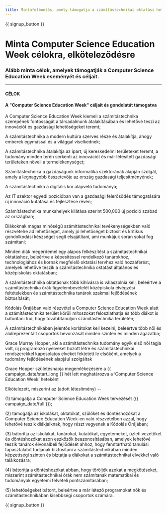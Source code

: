 ```yaml
---
title: Mintafelbontás, amely támogatja a számítástechnikai oktatási hetet és a kódolás óráját
---
```


{{ signup_button }}

# Minta Computer Science Education Week célokra, elköteleződésre

### Alább minta célok, amelyek támogatják a Computer Science Education Week eseményét és céljait.

* * *

#### **CÉLOK**  


#### A "Computer Science Education Week" céljait és gondolatát támogatva

A Computer Science Education Week kiemeli a számítástechnika szerepének fontosságát a társadalmunk átalakításában és lehetővé teszi az innovációt és gazdasági lehetőségeket teremt;

A számítástechnika a modern kultúra szerves része és átalakítja, ahogy emberek egymással és a világgal viselkednek;

A számítástechnika átalakítja az ipart, új kereskedelmi területeket teremt, a tudomány minden terén serkenti az innovációt és már létesített gazdasági területeken növeli a termelékenységet;

Számítástechnika a gazdaságunk informatika szektorának alapján szolgál, amely a legnagyobb összetevője az ország gazdasági teljesítményének;

A számítástechnika a digitális kor alapvető tudománya;

Az IT szektor egyedi pozícióban van a gazdasági felerősödés támogatására új innováció kutatása és fejlesztése révén;

Számítástechnika munkahelyek kilátása szerint 500,000 új pozíció szabad az országban;

Diákoknak magas minőségű számítástechnikai tevékenységekben való részvételre ad lehetőséget, amely jó lehetőséget biztosít és kritikus gondolkodási készséget segít elsajátítani, ami munkájuk során sokat fog számítani;

Minden diák megérdemel egy alapos felkészítést a számítástechnikai oktatáshoz, beleértve a képesítéssel rendelkező tanárokhoz, technologiához és kornak megfelelő oktatási tervhez való hozzáférést, amelyek lehetővé teszik a számítástechnika oktatást általános és középiskolás oktatásban;

A számítástechnika oktatásnak több kihívásra is válaszolnia kell, beleértve a számítástechnika órák figyelembevételét középiskola elvégzési feltételekben és számítástechnika tanárok szakmai fejlődésének biztosítását;

Kódolás Órájában való részvétel a Computer Science Education Week alatt a számítástechnika terület körüli mítoszokat feloszlathatja és több diákot is bátorítani tud, hogy továbbtanuljon számítástechnika területén;

A számítástechnikában jelentős korlátokat kell kezelni, beleértve több női és alulreprezentált csoportok bevonzását minden szinten és minden ágazatba;

Grace Murray Hopper, aki a számítástechnika tudomány egyik első női tagja volt, új programozó nyelveket hozott létre és számítástechnikai rendszerekkel kapcsolatos elveket fektetett le elsőként, amelyek a tudomány fejlődésének alapjául szolgáltak

Grace Hopper születésnapja megemlékezésére a {{ campaign_date/start_long }} hét lett meghatározva a ‘Computer Science Education Week’ heteként <br />

Elkötelezett, miszerint az (adott létesítmény) -- 

(1) támogatja a Computer Science Education Week tervezését ({{ campaign_date/full }});

(2) támogatja az iskolákat, oktatókat, szülőket és döntéshozókat a Computer Science Education Week-en való részvételben azzal, hogy lehetővé teszik diákjaiknak, hogy részt vegyenek a Kódolás Órájában;

(3) bátorítja az iskolákat, tanárokat, kutatókat, egyetemeket, üzleti vezetőket és döntéshozókat azon eszközök beazonosításában, amelyek lehetővé teszik tanárok élvonalbeli fejlődését ahhoz, hogy fenntartható tanulási tapasztalatot tudjanak biztosítani a számítástechnikában minden képzettségi szinten és bíztatja a diákokat a számítástechnikai elvekkel való találkozásra;

(4) bátorítja a döntéshozókat abban, hogy töröljék azokat a megkötéseket, miszerint számítástechnikai órák nem számítanak matematikai és tudományok egyetemi felvételi pontszámításában;

(5) lehetőségeket bátorít, beleértve a már létező programokat nők és számítástechnikában kisebbségi csoportok számára.

{{ signup_button }}